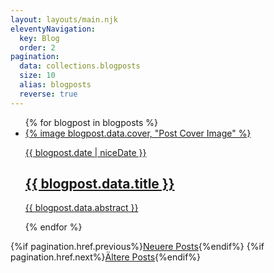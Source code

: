 ```yaml
---
layout: layouts/main.njk
eleventyNavigation:
  key: Blog
  order: 2
pagination:
  data: collections.blogposts
  size: 10
  alias: blogposts
  reverse: true
---
```


<ul class="blogpostList">
  {% for blogpost in blogposts %}
  <li>
    <a href="{{ blogpost.url }}">
      <article class="blogpost card card-hover">
        {% image blogpost.data.cover, "Post Cover Image" %}
        <p class="post_date">{{ blogpost.date | niceDate }}</p>
        <h2 class="post_title">{{ blogpost.data.title }}</h2>
        <p class="post_abstract">{{ blogpost.data.abstract }}</p>
      </article>
    </a>
  </li>
  {% endfor %}
</ul>

{%if pagination.href.previous%}[Neuere Posts]({{pagination.href.previous}}){%endif%}
{%if pagination.href.next%}[Ältere Posts]({{pagination.href.next}}){%endif%}